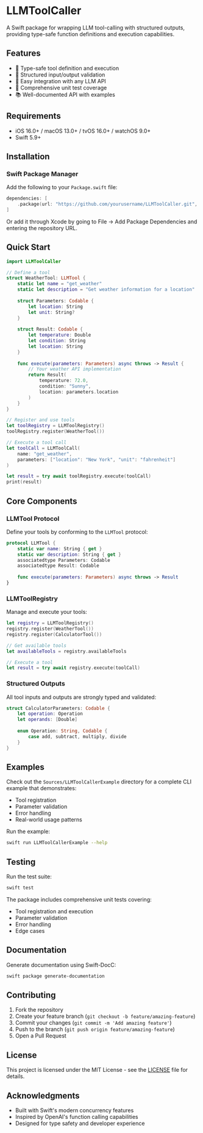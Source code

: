 # LLMToolCaller

A Swift package for wrapping LLM tool-calling with structured outputs, providing type-safe function definitions and execution capabilities.

## Features

- 🔧 Type-safe tool definition and execution
- 📝 Structured input/output validation
- 🚀 Easy integration with any LLM API
- 🧪 Comprehensive unit test coverage
- 📚 Well-documented API with examples

## Requirements

- iOS 16.0+ / macOS 13.0+ / tvOS 16.0+ / watchOS 9.0+
- Swift 5.9+

## Installation

### Swift Package Manager

Add the following to your `Package.swift` file:

```swift
dependencies: [
    .package(url: "https://github.com/yourusername/LLMToolCaller.git", from: "1.0.0")
]
```

Or add it through Xcode by going to File → Add Package Dependencies and entering the repository URL.

## Quick Start

```swift
import LLMToolCaller

// Define a tool
struct WeatherTool: LLMTool {
    static let name = "get_weather"
    static let description = "Get weather information for a location"
    
    struct Parameters: Codable {
        let location: String
        let unit: String?
    }
    
    struct Result: Codable {
        let temperature: Double
        let condition: String
        let location: String
    }
    
    func execute(parameters: Parameters) async throws -> Result {
        // Your weather API implementation
        return Result(
            temperature: 72.0,
            condition: "Sunny",
            location: parameters.location
        )
    }
}

// Register and use tools
let toolRegistry = LLMToolRegistry()
toolRegistry.register(WeatherTool())

// Execute a tool call
let toolCall = LLMToolCall(
    name: "get_weather",
    parameters: ["location": "New York", "unit": "fahrenheit"]
)

let result = try await toolRegistry.execute(toolCall)
print(result)
```

## Core Components

### LLMTool Protocol

Define your tools by conforming to the `LLMTool` protocol:

```swift
protocol LLMTool {
    static var name: String { get }
    static var description: String { get }
    associatedtype Parameters: Codable
    associatedtype Result: Codable
    
    func execute(parameters: Parameters) async throws -> Result
}
```

### LLMToolRegistry

Manage and execute your tools:

```swift
let registry = LLMToolRegistry()
registry.register(WeatherTool())
registry.register(CalculatorTool())

// Get available tools
let availableTools = registry.availableTools

// Execute a tool
let result = try await registry.execute(toolCall)
```

### Structured Outputs

All tool inputs and outputs are strongly typed and validated:

```swift
struct CalculatorParameters: Codable {
    let operation: Operation
    let operands: [Double]
    
    enum Operation: String, Codable {
        case add, subtract, multiply, divide
    }
}
```

## Examples

Check out the `Sources/LLMToolCallerExample` directory for a complete CLI example that demonstrates:

- Tool registration
- Parameter validation
- Error handling
- Real-world usage patterns

Run the example:

```bash
swift run LLMToolCallerExample --help
```

## Testing

Run the test suite:

```bash
swift test
```

The package includes comprehensive unit tests covering:

- Tool registration and execution
- Parameter validation
- Error handling
- Edge cases

## Documentation

Generate documentation using Swift-DocC:

```bash
swift package generate-documentation
```

## Contributing

1. Fork the repository
2. Create your feature branch (`git checkout -b feature/amazing-feature`)
3. Commit your changes (`git commit -m 'Add amazing feature'`)
4. Push to the branch (`git push origin feature/amazing-feature`)
5. Open a Pull Request

## License

This project is licensed under the MIT License - see the [LICENSE](LICENSE) file for details.

## Acknowledgments

- Built with Swift's modern concurrency features
- Inspired by OpenAI's function calling capabilities
- Designed for type safety and developer experience